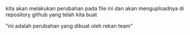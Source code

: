 kita akan melakukan perubahan pada file ini
dan akan menguploadnya di repository github yang telah kita buat

"ini adalah perubahan yang dibuat oleh rekan team"